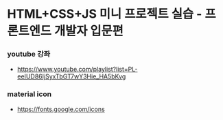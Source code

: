 # HTML+CSS+JS 미니 프로젝트 실습 - 프론트엔드 개발자 입문편

### youtube 강좌 
- https://www.youtube.com/playlist?list=PL-eeIUD86IjSyxTbGT7wY3Hie_HA5bKvg

### material icon
- https://fonts.google.com/icons